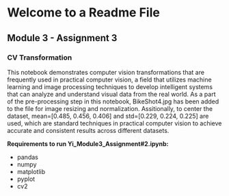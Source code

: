 # Welcome to a Readme File
## Module 3 - Assignment 3

### CV Transformation

This notebook demonstrates computer vision transformations that are frequently used in practical computer vision, a field that utilizes machine learning and image processing techniques to develop intelligent systems that can analyze and understand visual data from the real world.  As a part of the pre-processing step in this notebook, BikeShot4.jpg has been added to the file for image resizing and normalization.  Assitionally, to center the dataset, mean=[0.485, 0.456, 0.406] and std=[0.229, 0.224, 0.225] are used, which are standard techniques in practical computer vision to achieve accurate and consistent results across different datasets. 

**Requirements to run Yi_Module3_Assignment#2.ipynb:**
  - pandas
  - numpy
  - matplotlib
  - pyplot
  - cv2
  